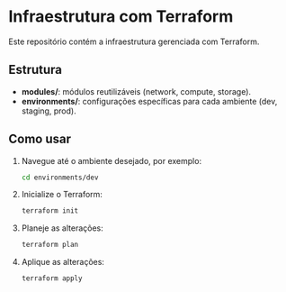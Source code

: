 # Infraestrutura com Terraform

Este repositório contém a infraestrutura gerenciada com Terraform.

## Estrutura

- **modules/**: módulos reutilizáveis (network, compute, storage).
- **environments/**: configurações específicas para cada ambiente (dev, staging, prod).

## Como usar

1. Navegue até o ambiente desejado, por exemplo:
   ```bash
   cd environments/dev

2. Inicialize o Terraform:
   ```bash
   terraform init
   
3. Planeje as alterações:
   ```bash
   terraform plan

4. Aplique as alterações:
   ```bash
   terraform apply